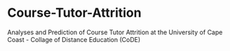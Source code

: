 # Course-Tutor-Attrition
Analyses and Prediction of Course Tutor Attrition at the University of Cape Coast - Collage of Distance Education (CoDE)
